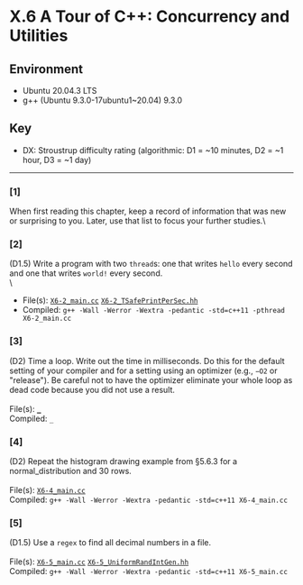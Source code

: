 # X.6 A Tour of C++: Concurrency and Utilities

## Environment
- Ubuntu 20.04.3 LTS
- g++ (Ubuntu 9.3.0-17ubuntu1~20.04) 9.3.0

## Key
- DX: Stroustrup difficulty rating (algorithmic: D1 = ~10 minutes, D2 = ~1 hour, D3 = ~1 day)

---

### \[1\]
When first reading this chapter, keep a record of information that was new or surprising to you. Later, use that list to focus your further studies.\

### \[2\]
(D1.5) Write a program with two `thread`s: one that writes `hello` every second and one that writes `world!` every second.\
\
* File(s): [`X6-2_main.cc`](./X6-2_main.cc) [`X6-2_TSafePrintPerSec.hh`](./X6-2_TSafePrintPerSec.hh)
* Compiled: `g++ -Wall -Werror -Wextra -pedantic -std=c++11 -pthread X6-2_main.cc`

### \[3\]
(D2) Time a loop. Write out the time in milliseconds. Do this for the default setting of your compiler and for a setting using an optimizer (e.g., `−O2` or "release"). Be careful not to have the optimizer eliminate your whole loop as dead code because you did not use a result.\
\
File(s): [`_`](./)\
Compiled: `_`

### \[4\]
(D2) Repeat the histogram drawing example from §5.6.3 for a normal_distribution and 30 rows.\
\
File(s): [`X6-4_main.cc`](./X6-4_main.cc)\
Compiled: `g++ -Wall -Werror -Wextra -pedantic -std=c++11 X6-4_main.cc`

### \[5\]
(D1.5) Use a `regex` to find all decimal numbers in a file.\
\
File(s): [`X6-5_main.cc`](./X6-5_main.cc) [`X6-5_UniformRandIntGen.hh`](./X6-5_UniformRandIntGen.hh)\
Compiled: `g++ -Wall -Werror -Wextra -pedantic -std=c++11 X6-5_main.cc`
